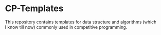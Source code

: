 # CP-Templates

This repository contains templates for data structure and algorithms (which I know till now) commonly used in competitive programming.
